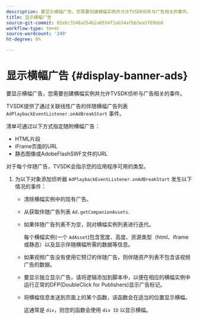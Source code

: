 ```yaml
---
description: 要显示横幅广告，您需要创建横幅实例并允许TVSDK侦听与广告相关的事件。
title: 显示横幅广告
source-git-commit: 02ebc3548a254b2a6554f1ab34afbb3ea5f09bb8
workflow-type: tm+mt
source-wordcount: '249'
ht-degree: 0%

---
```


# 显示横幅广告 {#display-banner-ads}

要显示横幅广告，您需要创建横幅实例并允许TVSDK侦听与广告相关的事件。

TVSDK提供了通过关联线性广告的伴随横幅广告列表 `AdPlaybackEventListener.onAdBreakStart` 事件。

清单可通过以下方式指定随附横幅广告：

* HTML片段
* iFrame页面的URL
* 静态图像或AdobeFlashSWF文件的URL

对于每个伴随广告，TVSDK会指示您的应用程序可用的类型。

1. 为以下对象添加侦听器 `AdPlaybackEventListener.onAdBreakStart` 发生以下情况的事件：

   * 清除横幅实例中的现有广告。
   * 从获取伴随广告列表 `Ad.getCompanionAssets`.
   * 如果伴随广告列表不为空，则对横幅实例列表进行迭代。

     每个横幅实例(一个 `AdAsset`)包含宽度、高度、资源类型（html、iframe或静态）以及显示伴随横幅所需的数据等信息。
   * 如果视频广告没有使用它预订的伴随广告，则伴随资产列表不包含该视频广告的数据。
   * 要显示独立显示广告，请将逻辑添加到脚本中，以便在相应的横幅实例中运行正常的DFP(DoubleClick for Publishers)显示广告标记。
   * 将横幅信息发送到页面上的某个函数，该函数会在适当的位置显示横幅。

     这通常是 `div`，则您的函数会使用 `div ID` 以显示横幅。
